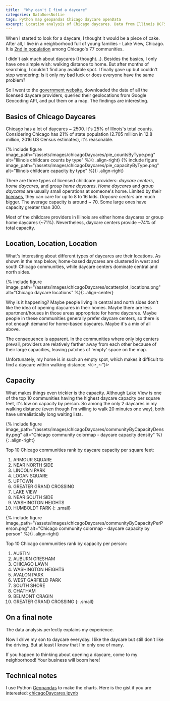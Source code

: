 ```yaml
---
title:  "Why can't I find a daycare"
categories: DataDoesNotLie
tags: Python map geopandas Chicago daycare openData
excerpt: Location analysis of Chicago daycares. Data from Illinois DCFS, Chicago Data Portal, Google Geocoding and US Census. 
---
```


When I started to look for a daycare, I thought it would be a piece of cake. After all, I live in a neighborhood full of young families - Lake View, Chicago. It is [2nd in population](https://gist.github.com/wshanshan/e150855f7b09bebc9b1064e30e55a071) among Chicago's 77 communities.

I didn't ask much about daycares (I thought...). Besides the basics, I only have one simple wish: walking distance to home. But after months of searching, I couldn't find any available spot. I finally gave up but couldn't stop wondering: Is it only my bad luck or does everyone have the same problem?

So I went to the [government website](https://sunshine.dcfs.illinois.gov/Content/Licensing/Daycare/ProviderLookup.aspx), downloaded the data of all the licensed daycare providers, queried their geolocations from Google Geocoding API, and put them on a map. The findings are interesting. 

## Basics of Chicago Daycares

Chicago has a lot of daycares ~ 2500. It's 25% of Illnois's total counts. Considering Chicago has 21% of state population (2.705 million in 12.8 million, 2016 US Census estimates), it's reasonable. 

{% include figure image_path="/assets/images/chicagoDaycares/pie_countsByType.png" alt="Illinois childcare counts by type" %}{: .align-right}
{% include figure image_path="/assets/images/chicagoDaycares/pie_capacityByType.png" alt="Illinois childcare capacity by type" %}{: .align-right}

There are three types of licensed childcare providers: *daycare centers*, *home daycares*, and *group home daycares*. *Home daycares* and *group daycares* are usually small operations at someone's home. Limited by their [licenses](http://ccrs.illinois.edu/providers/licensing.html), they can care for up to 8 to 16 kids. *Daycare centers* are much bigger. The average capacity is around ~ 70. Some large ones have capacity greater than 300. 

Most of the childcare providers in Illinois are either home daycares or group home daycares (~71%). Nevertheless, daycare centers provide ~74% of total capacity. 


## Location, Location, Location

What's interesting about different types of daycares are their locations. As shown in the map below, home-based daycares are clustered in west and south Chicago communities, while daycare centers dominate central and north sides. 

{% include figure image_path="/assets/images/chicagoDaycares/scatterplot_locations.png" alt="Chicago daycare locations" %}{: .align-center}

Why is it happening? Maybe people living in central and north sides don't like the idea of opening daycares in their homes. Maybe there are less apartment/houses in those areas appropriate for home daycares. Maybe people in these communities generally prefer daycare centers, so there is not enough demand for home-based daycares. Maybe it's a mix of all above. 

The consequence is apparent. In the communities where only big centers prevail, providers are relatively farther away from each other because of their large capacities, leaving patches of 'empty' space on the map. 

Unfortunately, my home is in such an empty spot, which makes it difficult to find a daycare within walking distance. ᕙ(⇀‸↼‶)ᕗ


## Capacity

What makes things even trickier is the capacity. Although Lake View is one of the top 10 communities having the highest daycare capacity per square feet, it's low on capacity by person. So among the only 2 daycares in my walking distance (even though I'm willing to walk 20 minutes one way), both have unrealistically long waiting lists. 
 
{% include figure image_path="/assets/images/chicagoDaycares/communityByCapacityDensity.png" alt="Chicago community colormap - daycare capacity density" %}{: .align-right}

Top 10 Chicago communities rank by daycare capacity per square feet:

1. ARMOUR SQUARE
2. NEAR NORTH SIDE
3. LINCOLN PARK
4. LOGAN SQUARE
5. UPTOWN
6. GREATER GRAND CROSSING
7. LAKE VIEW
8. NEAR SOUTH SIDE
9. WASHINGTON HEIGHTS
10. HUMBOLDT PARK
{: .small}

<figure class="full"></figure>

{% include figure image_path="/assets/images/chicagoDaycares/communityByCapacityPerPerson.png" alt="Chicago community colormap - daycare capacity by person" %}{: .align-right}

Top 10 Chicago communities rank by capacity per person:

1. AUSTIN
2. AUBURN GRESHAM
3. CHICAGO LAWN
4. WASHINGTON HEIGHTS
5. AVALON PARK
6. WEST GARFIELD PARK
7. SOUTH SHORE
8. CHATHAM
9. BELMONT CRAGIN
10. GREATER GRAND CROSSING
{: .small}

## On a final note

The data analysis perfectly explains my experience. 

Now I drive my son to daycare everyday. I like the daycare but still don't like the driving. But at least I know that I'm only one of many. 

If you happen to thinking about opening a daycare, come to my neighborhood! Your business will boom here! 

## Technical notes

I use Python [Geopandas](http://geopandas.org/) to make the charts. Here is the gist if you are interested: [chicagoDaycares.ipynb](https://gist.github.com/wshanshan/e150855f7b09bebc9b1064e30e55a071)








